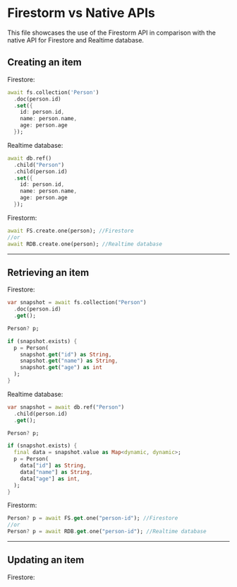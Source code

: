 # Firestorm vs Native APIs

This file showcases the use of the Firestorm API in comparison with the native API for Firestore and Realtime database.

## Creating an item

Firestore:

```dart
await fs.collection('Person')
  .doc(person.id)
  .set({
    id: person.id,
    name: person.name,
    age: person.age
  });
```

Realtime database:
```dart
await db.ref()
  .child("Person")
  .child(person.id)
  .set({
    id: person.id,
    name: person.name,
    age: person.age
  });
```

Firestorm:
```dart
await FS.create.one(person); //Firestore
//or
await RDB.create.one(person); //Realtime database
```

---

## Retrieving an item

Firestore:

```dart
var snapshot = await fs.collection("Person")
  .doc(person.id)
  .get();

Person? p;

if (snapshot.exists) {
  p = Person(
    snapshot.get("id") as String,
    snapshot.get("name") as String,
    snapshot.get("age") as int
  );
}
```

Realtime database:

```dart
var snapshot = await db.ref("Person")
  .child(person.id)
  .get();

Person? p;

if (snapshot.exists) {
  final data = snapshot.value as Map<dynamic, dynamic>;
  p = Person(
    data["id"] as String,
    data["name"] as String,
    data["age"] as int,
  );
}
```

Firestorm:

```dart
Person? p = await FS.get.one("person-id"); //Firestore
//or
Person? p = await RDB.get.one("person-id"); //Realtime database
```

---

## Updating an item

Firestore:

